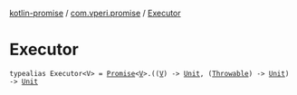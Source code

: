 [kotlin-promise](../index.md) / [com.vperi.promise](index.md) / [Executor](./-executor.md)

# Executor

`typealias Executor<V> = `[`Promise`](-promise/index.md)`<`[`V`](-executor.md#V)`>.((`[`V`](-executor.md#V)`) -> `[`Unit`](https://kotlinlang.org/api/latest/jvm/stdlib/kotlin/-unit/index.html)`, (`[`Throwable`](https://kotlinlang.org/api/latest/jvm/stdlib/kotlin/-throwable/index.html)`) -> `[`Unit`](https://kotlinlang.org/api/latest/jvm/stdlib/kotlin/-unit/index.html)`) -> `[`Unit`](https://kotlinlang.org/api/latest/jvm/stdlib/kotlin/-unit/index.html)
